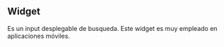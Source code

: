 ## Widget

  Es un input desplegable de busqueda. Este widget es muy empleado en aplicaciones móviles.
